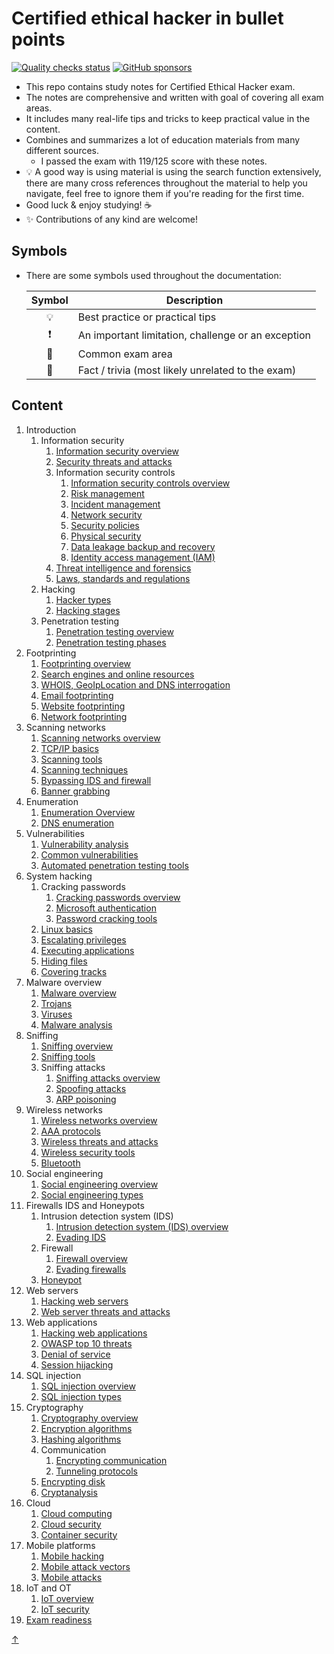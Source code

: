 # Certified ethical hacker in bullet points

[![Quality checks status](https://github.com/undergroundwires/CEH-in-bullet-points/workflows/Quality%20checks/badge.svg)](https://github.com/undergroundwires/CEH-in-bullet-points/actions)
[![GitHub sponsors](https://undergroundwires.dev/img/badges/donate/flat.svg)](https://undergroundwires.dev/donate?project=Azure-in-bullet-points)

- This repo contains study notes for Certified Ethical Hacker exam.
- The notes are comprehensive and written with goal of covering all exam areas.
- It includes many real-life tips and tricks to keep practical value in the content.
- Combines and summarizes a lot of education materials from many different sources.
  - I passed the exam with 119/125 score with these notes.
- 💡 A good way is using material is using the search function extensively, there are many cross references throughout the material to help you navigate, feel free to ignore them if you're reading for the first time.
- Good luck & enjoy studying! ☕
- ✨ Contributions of any kind are welcome!

## Symbols

- There are some symbols used throughout the documentation:

  | Symbol | Description |
  |:------:|-------------|
  | 💡 | Best practice or practical tips |
  | ❗ | An important limitation, challenge or an exception |
  | 📝 | Common exam area |
  | 🤗 | Fact / trivia (most likely unrelated to the exam) |

## Content

1. Introduction
   1. Information security
      1. [Information security overview](./chapters/01-introduction/information-security-overview.md)
      2. [Security threats and attacks](./chapters/01-introduction/security-threats-and-attacks.md)
      3. Information security controls
         1. [Information security controls overview](./chapters/01-introduction/information-security-controls.md)
         2. [Risk management](./chapters/01-introduction/risk-management.md)
         3. [Incident management](./chapters/01-introduction/incident-management.md)
         4. [Network security](./chapters/01-introduction/network-security.md)
         5. [Security policies](./chapters/01-introduction/security-policies.md)
         6. [Physical security](./chapters/01-introduction/physical-security.md)
         7. [Data leakage backup and recovery](./chapters/01-introduction/data-leakage-backup-and-recovery.md)
         8. [Identity access management (IAM)](./chapters/01-introduction/identity-access-management-(iam).md)
      4. [Threat intelligence and forensics](./chapters/01-introduction/threat-intelligence-and-forensics.md)
      5. [Laws, standards and regulations](./chapters/01-introduction/laws-standards-and-regulations.md)
   2. Hacking
      1. [Hacker types](./chapters/01-introduction/hacker-types.md)
      2. [Hacking stages](./chapters/01-introduction/hacking-stages.md)
   3. Penetration testing
      1. [Penetration testing overview](./chapters/01-introduction/penetration-testing.md)
      2. [Penetration testing phases](./chapters/01-introduction/penetration-testing-phases.md)
2. Footprinting
   1. [Footprinting overview](./chapters/02-footprinting/footprinting-overview.md)
   2. [Search engines and online resources](./chapters/02-footprinting/search-engines-and-online-resources.md)
   3. [WHOIS, GeoIpLocation and DNS interrogation](./chapters/02-footprinting/whois-geoiplocation-and-dns-interrogation.md)
   4. [Email footprinting](./chapters/02-footprinting/email-footprinting.md)
   5. [Website footprinting](./chapters/02-footprinting/website-footprinting.md)
   6. [Network footprinting](./chapters/02-footprinting/network-footprinting.md)
3. Scanning networks
   1. [Scanning networks overview](./chapters/03-scanning-networks/scanning-networks-overview.md)
   2. [TCP/IP basics](./chapters/03-scanning-networks/tcpip-basics.md)
   3. [Scanning tools](./chapters/03-scanning-networks/scanning-tools.md)
   4. [Scanning techniques](./chapters/03-scanning-networks/scanning-techniques.md)
   5. [Bypassing IDS and firewall](./chapters/03-scanning-networks/bypassing-ids-and-firewall.md)
   6. [Banner grabbing](./chapters/03-scanning-networks/banner-grabbing.md)
4. Enumeration
   1. [Enumeration Overview](./chapters/04-enumeration/enumeration-overview.md)
   2. [DNS enumeration](./chapters/04-enumeration/dns-enumeration.md)
5. Vulnerabilities
   1. [Vulnerability analysis](./chapters/05-vulnerabilities/vulnerability-analysis.md)
   2. [Common vulnerabilities](./chapters/05-vulnerabilities/common-vulnerabilities.md)
   3. [Automated penetration testing tools](./chapters/05-vulnerabilities/automated-penetration-testing-tools.md)
6. System hacking
   1. Cracking passwords
      1. [Cracking passwords overview](./chapters/06-system-hacking/cracking-passwords-overview.md)
      2. [Microsoft authentication](./chapters/06-system-hacking/microsoft-authentication.md)
      3. [Password cracking tools](./chapters/06-system-hacking/password-cracking-tools.md)
   2. [Linux basics](./chapters/06-system-hacking/linux-basics.md)
   3. [Escalating privileges](./chapters/06-system-hacking/escalating-privileges.md)
   4. [Executing applications](./chapters/06-system-hacking/executing-applications.md)
   5. [Hiding files](./chapters/06-system-hacking/hiding-files.md)
   6. [Covering tracks](./chapters/06-system-hacking/covering-tracks.md)
7. Malware overview
   1. [Malware overview](./chapters/07-malware/malware-overview.md)
   2. [Trojans](./chapters/07-malware/trojans.md)
   3. [Viruses](./chapters/07-malware/viruses.md)
   4. [Malware analysis](./chapters/07-malware/malware-analysis.md)
8. Sniffing
   1. [Sniffing overview](./chapters/08-sniffing/sniffing-overview.md)
   2. [Sniffing tools](./chapters/08-sniffing/sniffing-tools.md)
   3. Sniffing attacks
      1. [Sniffing attacks overview](./chapters/08-sniffing/sniffing-attacks-overview.md)
      2. [Spoofing attacks](./chapters/08-sniffing/spoofing-attacks.md)
      3. [ARP poisoning](./chapters/08-sniffing/arp-poisoning.md)
9. Wireless networks
   1. [Wireless networks overview](./chapters/09-wireless-networks/wireless-networks-overview.md)
   2. [AAA protocols](./chapters/09-wireless-networks/aaa-protocols.md)
   3. [Wireless threats and attacks](./chapters/09-wireless-networks/wireless-threats-and-attacks.md)
   4. [Wireless security tools](./chapters/09-wireless-networks/wireless-security-tools.md)
   5. [Bluetooth](./chapters/09-wireless-networks/bluetooth.md)
10. Social engineering
    1. [Social engineering overview](./chapters/10-social-engineering/social-engineering-overview.md)
    2. [Social engineering types](./chapters/10-social-engineering/social-engineering-types.md)
11. Firewalls IDS and Honeypots
    1. Intrusion detection system (IDS)
       1. [Intrusion detection system (IDS) overview](./chapters/11-firewalls-ids-and-honeypots/intrusion-detection-system-(ids)-overview.md)
       2. [Evading IDS](./chapters/11-firewalls-ids-and-honeypots/evading-ids.md)
    2. Firewall
       1. [Firewall overview](./chapters/11-firewalls-ids-and-honeypots/firewall-overview.md)
       2. [Evading firewalls](./chapters/11-firewalls-ids-and-honeypots/evading-firewalls.md)
    3. [Honeypot](./chapters/11-firewalls-ids-and-honeypots/honeypot.md)
12. Web servers
    1. [Hacking web servers](./chapters/12-web-servers/hacking-web-servers.md)
    2. [Web server threats and attacks](./chapters/12-web-servers/web-server-threats-and-attacks.md)
13. Web applications
    1. [Hacking web applications](./chapters/13-web-applications/hacking-web-applications.md)
    2. [OWASP top 10 threats](./chapters/13-web-applications/owasp-top-10-threats.md)
    3. [Denial of service](./chapters/13-web-applications/denial-of-service.md)
    4. [Session hijacking](./chapters/13-web-applications/session-hijacking.md)
14. SQL injection
    1. [SQL injection overview](./chapters/14-sql-injection/sql-injection-overview.md)
    2. [SQL injection types](./chapters/14-sql-injection/sql-injection-types.md)
15. Cryptography
    1. [Cryptography overview](./chapters/15-cryptography/cryptography-overview.md)
    2. [Encryption algorithms](./chapters/15-cryptography/encryption-algorithms.md)
    3. [Hashing algorithms](./chapters/15-cryptography/hashing-algorithms.md)
    4. Communication
       1. [Encrypting communication](./chapters/15-cryptography/encrypting-communication.md)
       2. [Tunneling protocols](./chapters/15-cryptography/tunneling-protocols.md)
    5. [Encrypting disk](./chapters/15-cryptography/encrypting-disk.md)
    6. [Cryptanalysis](./chapters/15-cryptography/cryptanalysis.md)
16. Cloud
    1. [Cloud computing](./chapters/16-cloud-computing/cloud-computing.md)
    2. [Cloud security](./chapters/16-cloud-computing/cloud-security.md)
    3. [Container security](./chapters/16-cloud-computing/container-security.md)
17. Mobile platforms
    1. [Mobile hacking](./chapters/17-mobile-platforms/mobile-hacking.md)
    2. [Mobile attack vectors](./chapters/17-mobile-platforms/mobile-attack-vectors.md)
    3. [Mobile attacks](./chapters/17-mobile-platforms/mobile-attacks.md)
18. IoT and OT
    1. [IoT overview](./chapters/18-iot-and-ot/iot-overview.md)
    2. [IoT security](./chapters/18-iot-and-ot/iot-security.md)
19. [Exam readiness](chapters/19-exam-readiness/exam-readiness.md)

[↑](#content)
